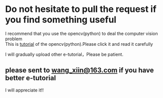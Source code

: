 
# Do not hesitate to pull the request if you find something useful 

I recommend that you use the opencv(python) to deal the computer vision problem<br>
This is [tutorial](https://docs.opencv.org/3.0-beta/doc/py_tutorials/py_tutorials.html) of the opencv(python).Please click it and read it carefully 

I will gradually upload other e-tutorial，Please be patient.

## please sent to wang_xiin@163.com if you have better e-tutorial
I will appreciate it!!
